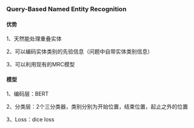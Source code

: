 ### Query-Based Named Entity Recognition

#### 优势

1、天然能处理重叠实体

2、可以编码实体类别的先验信息（问题中自带实体类别信息）

3、可以利用现有的MRC模型

#### 模型

1、编码层：BERT

2、分类层：2个三分类器，类别分别为开始位置，结束位置，起止之外的位置

3、Loss：dice loss



